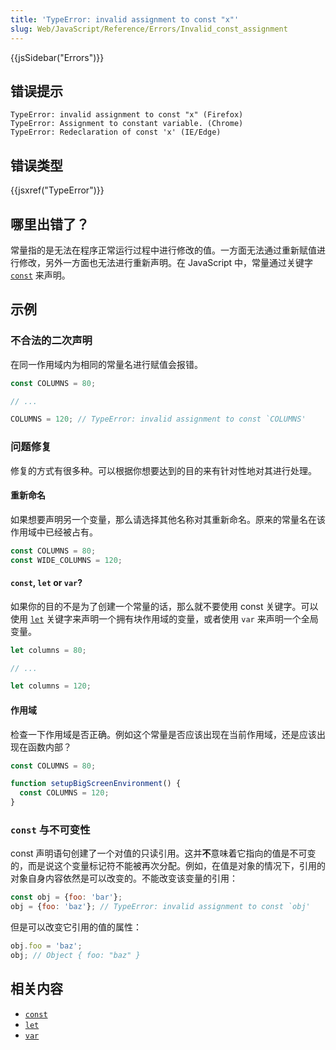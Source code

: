 ```yaml
---
title: 'TypeError: invalid assignment to const "x"'
slug: Web/JavaScript/Reference/Errors/Invalid_const_assignment
---
```


{{jsSidebar("Errors")}}

## 错误提示

```plain
TypeError: invalid assignment to const "x" (Firefox)
TypeError: Assignment to constant variable. (Chrome)
TypeError: Redeclaration of const 'x' (IE/Edge)
```

## 错误类型

{{jsxref("TypeError")}}

## 哪里出错了？

常量指的是无法在程序正常运行过程中进行修改的值。一方面无法通过重新赋值进行修改，另外一方面也无法进行重新声明。在 JavaScript 中，常量通过关键字 [`const`](/zh-CN/docs/Web/JavaScript/Reference/Statements/const) 来声明。

## 示例

### 不合法的二次声明

在同一作用域内为相同的常量名进行赋值会报错。

```js example-bad
const COLUMNS = 80;

// ...

COLUMNS = 120; // TypeError: invalid assignment to const `COLUMNS'
```

### 问题修复

修复的方式有很多种。可以根据你想要达到的目的来有针对性地对其进行处理。

#### 重新命名

如果想要声明另一个变量，那么请选择其他名称对其重新命名。原来的常量名在该作用域中已经被占有。

```js example-good
const COLUMNS = 80;
const WIDE_COLUMNS = 120;
```

#### `const`, `let` or `var`?

如果你的目的不是为了创建一个常量的话，那么就不要使用 const 关键字。可以使用 [`let`](/zh-CN/docs/Web/JavaScript/Reference/Statements/let) 关键字来声明一个拥有块作用域的变量，或者使用 `var` 来声明一个全局变量。

```js example-good
let columns = 80;

// ...

let columns = 120;
```

#### 作用域

检查一下作用域是否正确。例如这个常量是否应该出现在当前作用域，还是应该出现在函数内部？

```js example-good
const COLUMNS = 80;

function setupBigScreenEnvironment() {
  const COLUMNS = 120;
}
```

### `const` 与不可变性

const 声明语句创建了一个对值的只读引用。这并**不**意味着它指向的值是不可变的，而是说这个变量标记符不能被再次分配。例如，在值是对象的情况下，引用的对象自身内容依然是可以改变的。不能改变该变量的引用：

```js example-bad
const obj = {foo: 'bar'};
obj = {foo: 'baz'}; // TypeError: invalid assignment to const `obj'
```

但是可以改变它引用的值的属性：

```js example-good
obj.foo = 'baz';
obj; // Object { foo: "baz" }
```

## 相关内容

- [`const`](/zh-CN/docs/Web/JavaScript/Reference/Statements/const)
- [`let`](/zh-CN/docs/Web/JavaScript/Reference/Statements/let)
- [`var`](/zh-CN/docs/Web/JavaScript/Reference/Statements/var)
